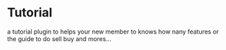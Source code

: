 # Tutorial
a tutorial plugin to helps your new member to knows how nany features or the guide to do sell buy and mores...
